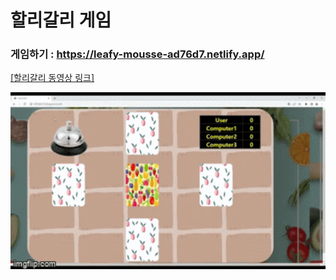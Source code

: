 # 할리갈리 게임

### 게임하기 : https://leafy-mousse-ad76d7.netlify.app/

[[할리갈리 동영상 링크]](https://youtu.be/iGaDXIv0tAQ)

<img src="README.assets/6tc0sl.gif" alt="6tc0sl" style="zoom:200%;" />



